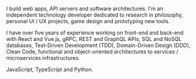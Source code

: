 I build web apps, API servers and software architectures. I'm an independent technology developer dedicated to research in philosophy, personal UI / UX projects, game design and prototyping new tools.

I have over five years of experience working on front-end and back-end with React and Vue.js, gRPC, REST and GraphQL APIs, SQL and NoSQL databases, Test-Driven Development (TDD), Domain-Driven Design (DDD), Clean Code, functional and object-oriented architectures to services / microservices infrastructures.

JavaScript, TypeScript and Python.
